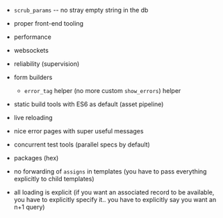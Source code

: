 - `scrub_params` -- no stray empty string in the db
- proper front-end tooling
- performance
- websockets
- reliability (supervision)

- form builders
  - `error_tag` helper (no more custom `show_errors`) helper
- static build tools with ES6 as default (asset pipeline)
- live reloading
- nice error pages with super useful messages
- concurrent test tools (parallel specs by default)
- packages (hex)
- no forwarding of `assigns` in templates (you have to pass everything explicitly to child templates)
- all loading is explicit (if you want an associated record to be available, you have to explicitly specify it.. you have to explicitly say you want an n+1 query)


